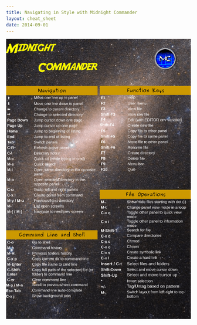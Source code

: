 ```yaml
---
title: Navigating in Style with Midnight Commander 
layout: cheat_sheet
date: 2014-09-01
---
```


[![](/assets/images/cheat-sheets/mc-1-small.png)](/assets/images/cheat-sheets/mc-1.png)
